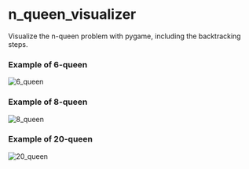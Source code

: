 # n_queen_visualizer

Visualize the n-queen problem with pygame, including the backtracking steps.

### Example of 6-queen

![6_queen](https://user-images.githubusercontent.com/62132206/118371465-128afb80-b5ad-11eb-9782-2d5d6067dfcf.gif)

### Example of 8-queen

![8_queen](https://user-images.githubusercontent.com/62132206/118371474-174faf80-b5ad-11eb-80bb-20e9d217b19a.gif)

### Example of 20-queen

![20_queen](https://user-images.githubusercontent.com/62132206/118371480-1a4aa000-b5ad-11eb-9947-eda30bf141cf.gif)

